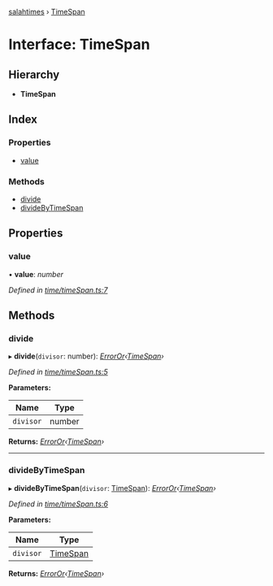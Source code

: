 [salahtimes](../README.md) › [TimeSpan](timespan.md)

# Interface: TimeSpan

## Hierarchy

* **TimeSpan**

## Index

### Properties

* [value](timespan.md#value)

### Methods

* [divide](timespan.md#divide)
* [divideByTimeSpan](timespan.md#dividebytimespan)

## Properties

###  value

• **value**: *number*

*Defined in [time/timeSpan.ts:7](https://github.com/doniseferi/salahtimes/blob/e419fc1/src/time/timeSpan.ts#L7)*

## Methods

###  divide

▸ **divide**(`divisor`: number): *[ErrorOr](../README.md#erroror)‹[TimeSpan](timespan.md)›*

*Defined in [time/timeSpan.ts:5](https://github.com/doniseferi/salahtimes/blob/e419fc1/src/time/timeSpan.ts#L5)*

**Parameters:**

Name | Type |
------ | ------ |
`divisor` | number |

**Returns:** *[ErrorOr](../README.md#erroror)‹[TimeSpan](timespan.md)›*

___

###  divideByTimeSpan

▸ **divideByTimeSpan**(`divisor`: [TimeSpan](timespan.md)): *[ErrorOr](../README.md#erroror)‹[TimeSpan](timespan.md)›*

*Defined in [time/timeSpan.ts:6](https://github.com/doniseferi/salahtimes/blob/e419fc1/src/time/timeSpan.ts#L6)*

**Parameters:**

Name | Type |
------ | ------ |
`divisor` | [TimeSpan](timespan.md) |

**Returns:** *[ErrorOr](../README.md#erroror)‹[TimeSpan](timespan.md)›*
